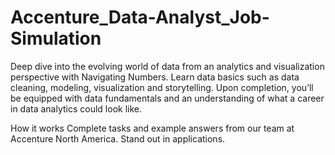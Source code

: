 # Accenture_Data-Analyst_Job-Simulation
Deep dive into the evolving world of data from an analytics and visualization perspective with Navigating Numbers. Learn data basics such as data cleaning, modeling, visualization and storytelling. Upon completion, you’ll be equipped with data fundamentals and an understanding of what a career in data analytics could look like.

How it works
Complete tasks and example answers from our team at Accenture North America. 
Stand out in applications.
